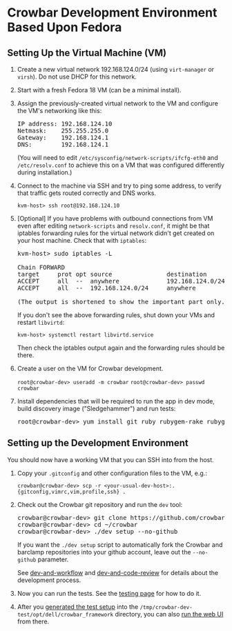 # Crowbar Development Environment Based Upon Fedora

## Setting Up the Virtual Machine (VM)

1. Create a new virtual network 192.168.124.0/24 (using `virt-manager` or `virsh`).
   Do not use DHCP for this network.

1. Start with a fresh Fedora 18 VM (can be a minimal install).

1. Assign the previously-created virtual network to the VM and configure the
   VM's networking like this:

   <pre>IP address: 192.168.124.10
   Netmask:    255.255.255.0
   Gateway:    192.168.124.1
   DNS:        192.168.124.1</pre>

   (You will need to edit `/etc/sysconfig/network-scripts/ifcfg-eth0` and
   `/etc/resolv.conf` to achieve this on a VM that was configured differently
   during installation.)

1. Connect to the machine via SSH and try to ping some address, to verify that
   traffic gets routed correctly and DNS works.

   `kvm-host> ssh root@192.168.124.10`

1. [Optional] If you have problems with outbound connections from VM even after
   editing `network-scripts` and `resolv.conf`, it might be that iptables
   forwarding rules for the virtual network didn't get created on your host
   machine. Check that with `iptables`:

   <pre>kvm-host> sudo iptables -L

   Chain FORWARD
   target     prot opt source               destination
   ACCEPT     all  --  anywhere             192.168.124.0/24     state RELATED,ESTABLISHED
   ACCEPT     all  --  192.168.124.0/24     anywhere

   (The output is shortened to show the important part only.)</pre>

   If you don't see the above forwarding rules, shut down your VMs and restart
   `libvirtd`:

   `kvm-host> systemctl restart libvirtd.service`

   Then check the iptables output again and the forwarding rules should be there.

1. Create a user on the VM for Crowbar development.

   `root@crowbar-dev> useradd -m crowbar`
   `root@crowbar-dev> passwd crowbar`
   
1. Install dependencies that will be required to run the app in dev mode, build
   discovery image ("Sledgehammer") and run tests:

   <pre>root@crowbar-dev> yum install git ruby rubygem-rake rubygem-bundler mkisofs binutils markdown erlang debootstrap ruby-devel gcc gcc-c++ sqlite-devel libxml2-devel libxslt-devel</pre>


## Setting up the Development Environment

You should now have a working VM that you can SSH into from the host.

1. Copy your `.gitconfig` and other configuration files to the VM, e.g.:

   `crowbar@crowbar-dev> scp -r <your-usual-dev-host>:.{gitconfig,vimrc,vim,profile,ssh} .`

1. Check out the Crowbar git repository and run the `dev` tool:

   <pre>crowbar@crowbar-dev> git clone https://github.com/crowbar/crowbar.git
   crowbar@crowbar-dev> cd ~/crowbar
   crowbar@crowbar-dev> ./dev setup --no-github</pre>
   
   If you want the `./dev setup` script to automatically fork the Crowbar and
   barclamp repositories into your github account, leave out the `--no-github`
   parameter.

   See [dev-and-workflow](https://github.com/crowbar/crowbar/blob/master/README.dev-and-workflow)
   and [dev-and-code-review](https://github.com/crowbar/crowbar/blob/master/README.dev-and-code-review)
   for details about the development process.

1. Now you can run the tests. See the [testing page](testing.md) for how to do
   it.

1. After you [generated the test setup](testing.md) into the
   `/tmp/crowbar-dev-test/opt/dell/crowbar_framework` directory, you can also
   [run the web UI](testing/web-ui.md) from there.


